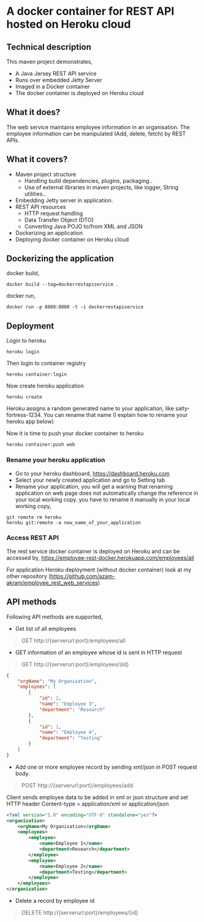 # A docker container for REST API hosted on Heroku cloud

## Technical description
This maven project demonstrates,
- A Java Jersey REST API service
- Runs over embedded Jetty Server
- Imaged in a Docker container
- The docker container is deployed on Heroku cloud

## What it does?
The web service maintains employee information in an organisation. The employee information can be manipulated (Add, delete, fetch) by REST APIs.

## What it covers?
- Maven project structure
  - Handling build dependencies, plugins, packaging..
  - Use of external libraries in maven projects, like logger, String utilities..
- Embedding Jetty server in application.
- REST API resources
	- HTTP request handling
	- Data Transfer Object (DTO)
	- Converting Java POJO to/from XML and JSON 
- Dockerizing an application
- Deploying docker container on Heroku cloud


## Dockerizing the application
docker build,
``` 
docker build --tag=dockerrestapiservice .
```

docker run,

``` 
docker run -p 8889:8080 -t -i dockerrestapiservice
``` 

## Deployment

Login to heroku
```
heroku login
```
Then login to container registry
```
heroku container:login
```
Now create heroku application
```
heroku create
```
Heroku assigns a random generated name to your application, like salty-fortress-1234. You can rename that name (I explain how to rename your heroku app below)

Now it is time to push your docker container to heroku
```
heroku container:push web
```
### Rename your heroku application
- Go to your heroku dashboard, https://dashboard.heroku.com
- Select your newly created application and go to Setting tab
- Rename your application, you will get a warning that renaming application on web page does not automatically change the reference in your local working copy. you have to rename it manually in your local working copy,
```
git remote rm heroku
heroku git:remote -a new_name_of_your_application
```

### Access REST API
The rest service docker container is deployed on Heroku and can be accessed by,
https://employee-rest-docker.herokuapp.com/employees/all

For application Heroku deployment (without docker container) look at my other repository (https://github.com/azam-akram/employee_rest_web_services)

## API methods
Following API methods are supported,
- Get list of all employees
> GET http://{serverurl:port}/employees/all

- GET information of an employee whose id is sent in HTTP request
> GET http://{serverurl:port}/employees/{id}
``` json
{
    "orgName": "My Organisation",
    "employees": [
        {
            "id": 2,
            "name": "Employee 3",
            "department": "Research"
        },
        {
            "id": 1,
            "name": "Employee 4",
            "department": "Testing"
        }
	]
}
```
- Add one or more employee record by sending xml/json in POST request body.
> POST http://{serverurl:port}/employees/add

Client sends employee data to be added in xml or json structure and set HTTP header Content-type = application/xml or application/json
```xml
<?xml version="1.0" encoding="UTF-8" standalone="yes"?>
<organization>
	<orgName>My Organisation</orgName>
    <employees>
        <employee>
            <name>Employee 1</name>
            <department>Research</department>
        </employee>
        <employee>
            <name>Employee 2</name>
            <department>Testing</department>
        </employee>
    </employees>
</organization>
```
- Delete a record by employee id
> DELETE http://{serverurl:port}/employees/{id}
